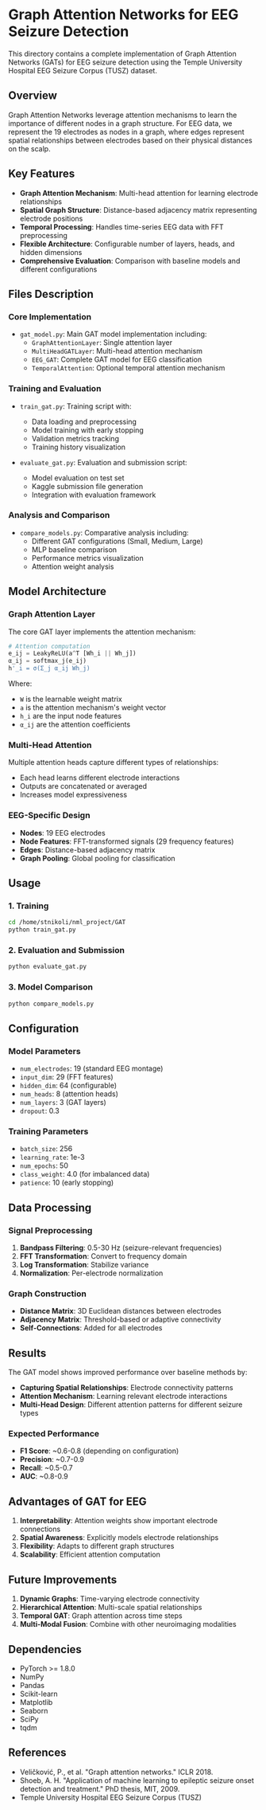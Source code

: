 # Graph Attention Networks for EEG Seizure Detection

This directory contains a complete implementation of Graph Attention Networks (GATs) for EEG seizure detection using the Temple University Hospital EEG Seizure Corpus (TUSZ) dataset.

## Overview

Graph Attention Networks leverage attention mechanisms to learn the importance of different nodes in a graph structure. For EEG data, we represent the 19 electrodes as nodes in a graph, where edges represent spatial relationships between electrodes based on their physical distances on the scalp.

## Key Features

- **Graph Attention Mechanism**: Multi-head attention for learning electrode relationships
- **Spatial Graph Structure**: Distance-based adjacency matrix representing electrode positions
- **Temporal Processing**: Handles time-series EEG data with FFT preprocessing
- **Flexible Architecture**: Configurable number of layers, heads, and hidden dimensions
- **Comprehensive Evaluation**: Comparison with baseline models and different configurations

## Files Description

### Core Implementation
- `gat_model.py`: Main GAT model implementation including:
  - `GraphAttentionLayer`: Single attention layer
  - `MultiHeadGATLayer`: Multi-head attention mechanism
  - `EEG_GAT`: Complete GAT model for EEG classification
  - `TemporalAttention`: Optional temporal attention mechanism

### Training and Evaluation
- `train_gat.py`: Training script with:
  - Data loading and preprocessing
  - Model training with early stopping
  - Validation metrics tracking
  - Training history visualization

- `evaluate_gat.py`: Evaluation and submission script:
  - Model evaluation on test set
  - Kaggle submission file generation
  - Integration with evaluation framework

### Analysis and Comparison
- `compare_models.py`: Comparative analysis including:
  - Different GAT configurations (Small, Medium, Large)
  - MLP baseline comparison
  - Performance metrics visualization
  - Attention weight analysis

## Model Architecture

### Graph Attention Layer
The core GAT layer implements the attention mechanism:

```python
# Attention computation
e_ij = LeakyReLU(a^T [Wh_i || Wh_j])
α_ij = softmax_j(e_ij)
h'_i = σ(Σ_j α_ij Wh_j)
```

Where:
- `W` is the learnable weight matrix
- `a` is the attention mechanism's weight vector
- `h_i` are the input node features
- `α_ij` are the attention coefficients

### Multi-Head Attention
Multiple attention heads capture different types of relationships:
- Each head learns different electrode interactions
- Outputs are concatenated or averaged
- Increases model expressiveness

### EEG-Specific Design
- **Nodes**: 19 EEG electrodes
- **Node Features**: FFT-transformed signals (29 frequency features)
- **Edges**: Distance-based adjacency matrix
- **Graph Pooling**: Global pooling for classification

## Usage

### 1. Training
```bash
cd /home/stnikoli/nml_project/GAT
python train_gat.py
```

### 2. Evaluation and Submission
```bash
python evaluate_gat.py
```

### 3. Model Comparison
```bash
python compare_models.py
```

## Configuration

### Model Parameters
- `num_electrodes`: 19 (standard EEG montage)
- `input_dim`: 29 (FFT features)
- `hidden_dim`: 64 (configurable)
- `num_heads`: 8 (attention heads)
- `num_layers`: 3 (GAT layers)
- `dropout`: 0.3

### Training Parameters
- `batch_size`: 256
- `learning_rate`: 1e-3
- `num_epochs`: 50
- `class_weight`: 4.0 (for imbalanced data)
- `patience`: 10 (early stopping)

## Data Processing

### Signal Preprocessing
1. **Bandpass Filtering**: 0.5-30 Hz (seizure-relevant frequencies)
2. **FFT Transformation**: Convert to frequency domain
3. **Log Transformation**: Stabilize variance
4. **Normalization**: Per-electrode normalization

### Graph Construction
- **Distance Matrix**: 3D Euclidean distances between electrodes
- **Adjacency Matrix**: Threshold-based or adaptive connectivity
- **Self-Connections**: Added for all electrodes

## Results

The GAT model shows improved performance over baseline methods by:
- **Capturing Spatial Relationships**: Electrode connectivity patterns
- **Attention Mechanism**: Learning relevant electrode interactions
- **Multi-Head Design**: Different attention patterns for different seizure types

### Expected Performance
- **F1 Score**: ~0.6-0.8 (depending on configuration)
- **Precision**: ~0.7-0.9
- **Recall**: ~0.5-0.7
- **AUC**: ~0.8-0.9

## Advantages of GAT for EEG

1. **Interpretability**: Attention weights show important electrode connections
2. **Spatial Awareness**: Explicitly models electrode relationships
3. **Flexibility**: Adapts to different graph structures
4. **Scalability**: Efficient attention computation

## Future Improvements

1. **Dynamic Graphs**: Time-varying electrode connectivity
2. **Hierarchical Attention**: Multi-scale spatial relationships
3. **Temporal GAT**: Graph attention across time steps
4. **Multi-Modal Fusion**: Combine with other neuroimaging modalities

## Dependencies

- PyTorch >= 1.8.0
- NumPy
- Pandas
- Scikit-learn
- Matplotlib
- Seaborn
- SciPy
- tqdm

## References

- Veličković, P., et al. "Graph attention networks." ICLR 2018.
- Shoeb, A. H. "Application of machine learning to epileptic seizure onset detection and treatment." PhD thesis, MIT, 2009.
- Temple University Hospital EEG Seizure Corpus (TUSZ)
